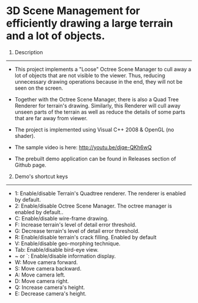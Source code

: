 3D Scene Management for efficiently drawing a large terrain and a lot of objects. 
====================================
1. Description
-------------------
- This project implements a "Loose" Octree Scene Manager to cull away a lot of objects that are not visible to the viewer. Thus, reducing unnecessary drawing operations because in the end, they will not be seen on the screen.
- Together with the Octree Scene Manager, there is also a Quad Tree Renderer for terrain's drawing. Similarly, this Renderer will cull away unseen parts of the terrain as well as reduce the details of some parts that are far away from viewer. 

- The project is implemented using Visual C++ 2008 & OpenGL (no shader).

- The sample video is here: http://youtu.be/djqe-QKh6wQ
- The prebuilt demo application can be found in Releases section of Github page.

2. Demo's shortcut keys
-------------------
- 1: Enable/disable Terrain's Quadtree renderer. The renderer is enabled by default.
- 2: Enable/disable Octree Scene Manager. The octree manager is enabled by default..
- C: Enable/disable wire-frame drawing.
- F: Increase terrain's level of detail error threshold.
- G: Decrease terrain's level of detail error threshold.
- R: Enable/disable terrain's crack filling. Enabled by default
- V: Enable/disable geo-morphing technique.
- Tab: Enable/disable bird-eye view.
- ~ or `: Enable/disable information display.
- W: Move camera forward.
- S: Move camera backward.
- A: Move camera left.
- D: Move camera right.
- Q: Increase camera's height.
- E: Decrease camera's height.
